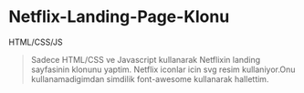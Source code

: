 # Netflix-Landing-Page-Klonu
HTML/CSS/JS

> Sadece HTML/CSS ve Javascript kullanarak Netflixin landing sayfasinin klonunu yaptim.
Netflix iconlar icin svg resim kullaniyor.Onu kullanamadigimdan simdilik font-awesome kullanarak hallettim.
